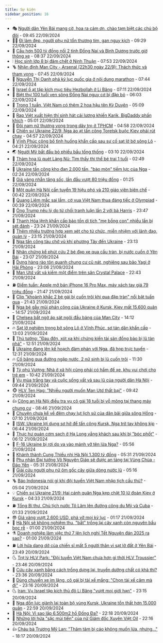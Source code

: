 ```yaml
---
title: Sự kiện
sidebar_position: 16
---
```


<!-- dantri-su-kien:START -->
- 🎭 [Người dân Yên Bái mang cờ, hoa ra cảm ơn, chào tạm biệt các chú bộ đội](https://dantri.com.vn/xa-hoi/nguoi-dan-yen-bai-mang-co-hoa-ra-cam-on-chao-tam-biet-cac-chu-bo-doi-20240922163610085.htm) - 09:45 22/09/2024
- 👨‍🏫 [Đi làm đẹp, người phụ nữ tổn thương tim, gan nguy kịch](https://dantri.com.vn/suc-khoe/di-lam-dep-nguoi-phu-nu-ton-thuong-tim-gan-nguy-kich-20240922163351052.htm) - 09:29 22/09/2024
- 🌮 [Cầu hơn 500 tỷ đồng nối 2 tỉnh Đồng Nai và Bình Dương trước giờ thông xe](https://dantri.com.vn/xa-hoi/cau-hon-500-ty-dong-noi-2-tinh-dong-nai-va-binh-duong-truoc-gio-thong-xe-20240922131032094.htm) - 08:37 22/09/2024
- 🕯 [Học sinh lớp 8 bị đâm chết ở Ninh Thuận](https://dantri.com.vn/phap-luat/hoc-sinh-lop-8-bi-dam-chet-o-ninh-thuan-20240922143918184.htm) - 07:53 22/09/2024
- 🪜 [Nhận định Man City - Arsenal &lpar;22h30 ngày 22/9&rpar;: Thách thức và tham vọng](https://dantri.com.vn/the-thao/nhan-dinh-man-city-arsenal-22h30-ngay-229-thach-thuc-va-tham-vong-20240922144546941.htm) - 07:45 22/09/2024
- 🐘 [Nguyễn Thị Oanh phá kỷ lục quốc gia ở nội dung marathon](https://dantri.com.vn/the-thao/nguyen-thi-oanh-pha-ky-luc-quoc-gia-o-noi-dung-marathon-20240922152407752.htm) - 07:44 22/09/2024
- 🤔 [Israel ồ ạt tập kích mục tiêu Hezbollah ở Li Băng](https://dantri.com.vn/the-gioi/israel-o-at-tap-kich-muc-tieu-hezbollah-o-li-bang-20240922130110702.htm) - 07:11 22/09/2024
- 🧠 [Biệt thự 100 tuổi ven sông Đồng Nai nguy cơ bị đập bỏ](https://dantri.com.vn/van-hoa/biet-thu-100-tuoi-ven-song-dong-nai-nguy-co-bi-dap-bo-20240921153530124.htm) - 06:03 22/09/2024
- 📝 [Trong 1 tuần, Việt Nam có thêm 2 hoa hậu tên Kỳ Duyên](https://dantri.com.vn/giai-tri/trong-1-tuan-viet-nam-co-them-2-hoa-hau-ten-ky-duyen-20240922112353459.htm) - 05:09 22/09/2024
- 🦏 [Rap Việt xuất hiện thí sinh hát cải lương khiến Karik, BigDaddy phấn khích](https://dantri.com.vn/giai-tri/rap-viet-xuat-hien-thi-sinh-hat-cai-luong-khien-karik-bigdaddy-phan-khich-20240922113825538.htm) - 05:01 22/09/2024
- 🥰 [Đôi nam nữ thương vong trong dãy trọ ở TPHCM](https://dantri.com.vn/phap-luat/doi-nam-nu-thuong-vong-trong-day-tro-o-tphcm-20240922113108740.htm) - 04:58 22/09/2024
- 🤗 [Chiến sự Ukraine 22/9: Nga ào ạt tấn công Toretsk buộc Kiev phải rút chạy](https://dantri.com.vn/the-gioi/chien-su-ukraine-229-nga-ao-at-tan-cong-toretsk-buoc-kiev-phai-rut-chay-20240922112419330.htm) - 04:57 22/09/2024
- 🌈 [Vĩnh Phúc công bố tình huống khẩn cấp sau sự cố sạt lở bờ sông Lô](https://dantri.com.vn/xa-hoi/vinh-phuc-cong-bo-tinh-huong-khan-cap-sau-su-co-sat-lo-bo-song-lo-20240922111344369.htm) - 04:21 22/09/2024
- 🌏 [Người Mỹ bắt đầu bỏ phiếu bầu tổng thống](https://dantri.com.vn/the-gioi/nguoi-my-bat-dau-bo-phieu-bau-tong-thong-20240922095832761.htm) - 03:10 22/09/2024
- 💄 [Thảm họa lũ quét Làng Nủ: Tìm thấy thi thể bé trai 1 tuổi](https://dantri.com.vn/xa-hoi/tham-hoa-lu-quet-lang-nu-tim-thay-thi-the-be-trai-1-tuoi-20240922091817449.htm) - 02:49 22/09/2024
- 👺 [Ukraine tấn công kho đạn 2.000 tấn, &quot;bào mòn&quot; tiềm lực của Nga](https://dantri.com.vn/the-gioi/ukraine-tan-cong-kho-dan-2000-tan-bao-mon-tiem-luc-cua-nga-20240922085805760.htm) - 02:24 22/09/2024
- 👹 [Giá vàng nhẫn tăng sốc, lần đầu vượt 80 triệu đồng](https://dantri.com.vn/kinh-doanh/gia-vang-nhan-tang-soc-lan-dau-vuot-80-trieu-dong-20240921222208354.htm) - 01:25 22/09/2024
- 🌊 [Một quận Hà Nội cần tuyển 19 hiệu phó và 210 giáo viên biên chế](https://dantri.com.vn/giao-duc/mot-quan-ha-noi-can-tuyen-19-hieu-pho-va-210-giao-vien-bien-che-20240922073541014.htm) - 00:42 22/09/2024
- 🤠 [Quang Liêm mắc sai lầm, cờ vua Việt Nam thua đáng tiếc ở Olympiad](https://dantri.com.vn/the-thao/quang-liem-mac-sai-lam-co-vua-viet-nam-thua-dang-tiec-o-olympiad-20240922073527013.htm) - 00:39 22/09/2024
- 🎊 [Ông Trump nêu lý do từ chối tranh luận lần 2 với bà Harris](https://dantri.com.vn/the-gioi/ong-trump-neu-ly-do-tu-choi-tranh-luan-lan-2-voi-ba-harris-20240922064541623.htm) - 23:47 21/09/2024
- 🐘 [Thanh Hóa lệnh khẩn cấp bảo tồn di tích &quot;mẹ bồng con&quot; nhiều lần bị sét đánh](https://dantri.com.vn/xa-hoi/thanh-hoa-lenh-khan-cap-bao-ton-di-tich-me-bong-con-nhieu-lan-bi-set-danh-20240921161748734.htm) - 23:24 21/09/2024
- 💂 [Thêm nhiều trường hợp xem xét cho từ chức, miễn nhiệm với lãnh đạo, quản lý](https://dantri.com.vn/xa-hoi/them-nhieu-truong-hop-xem-xet-cho-tu-chuc-mien-nhiem-voi-lanh-dao-quan-ly-20240921230325865.htm) - 23:15 21/09/2024
- 👹 [Nga tấn công tàu chở vũ khí phương Tây đến Ukraine](https://dantri.com.vn/the-gioi/nga-tan-cong-tau-cho-vu-khi-phuong-tay-den-ukraine-20240922060948783.htm) - 23:13 21/09/2024
- 🦒 [Nhân chứng kể phút cứu 2 bé đạp xe qua cầu tràn, bị nước cuốn ở Yên Bái](https://dantri.com.vn/doi-song/nhan-chung-ke-phut-cuu-2-be-dap-xe-qua-cau-tran-bi-nuoc-cuon-o-yen-bai-20240921155236771.htm) - 23:07 21/09/2024
- 🗽 [Dựng hàng rào tôn quanh chung cư cũ nát, nghiêng sau bão Yagi ở Hải Phòng](https://dantri.com.vn/xa-hoi/dung-hang-rao-ton-quanh-chung-cu-cu-nat-nghieng-sau-bao-yagi-o-hai-phong-20240922002737577.htm) - 23:06 21/09/2024
- 💄 [Man Utd vất vả kiếm một điểm trên sân Crystal Palace](https://dantri.com.vn/the-thao/man-utd-vat-va-kiem-mot-diem-tren-san-crystal-palace-20240922054321653.htm) - 22:43 21/09/2024
- ⛽️ [Điểm tuần: Apple mở bán iPhone 16 Pro Max, máy xách tay giá 79 triệu đồng](https://dantri.com.vn/suc-manh-so/diem-tuan-apple-mo-ban-iphone-16-pro-max-may-xach-tay-gia-79-trieu-dong-20240921122419814.htm) - 21:47 21/09/2024
- 🥷 [Clip &quot;khoảnh khắc 2 bé gái bị cuốn trôi khi qua đập tràn&quot; nổi bật tuần qua](https://dantri.com.vn/suc-manh-so/clip-khoanh-khac-2-be-gai-bi-cuon-troi-khi-qua-dap-tran-noi-bat-tuan-qua-20240922012543410.htm) - 21:43 21/09/2024
- 🤖 [Nga bẻ gẫy mũi phản công của Ukraine ở Kursk, Kiev mất 15.600 quân](https://dantri.com.vn/the-gioi/nga-be-gay-mui-phan-cong-cua-ukraine-o-kursk-kiev-mat-15600-quan-20240921213912657.htm) - 14:57 21/09/2024
- 🌊 [Chelsea bất ngờ áp sát ngôi đầu bảng của Man City](https://dantri.com.vn/the-thao/chelsea-bat-ngo-ap-sat-ngoi-dau-bang-cua-man-city-20240921211217629.htm) - 14:12 21/09/2024
- 🔥 [Sạt lở nghiêm trọng bờ sông Lô ở Vĩnh Phúc, sơ tán dân khẩn cấp](https://dantri.com.vn/xa-hoi/sat-lo-nghiem-trong-bo-song-lo-o-vinh-phuc-so-tan-dan-khan-cap-20240921194731717.htm) - 13:03 21/09/2024
- 🦏 [Thủ tướng: &quot;Đau đớn, xót xa khi chứng kiến tài sản đồng bào bị lũ tàn phá&quot;](https://dantri.com.vn/xa-hoi/thu-tuong-dau-don-xot-xa-khi-chung-kien-tai-san-dong-bao-bi-lu-tan-pha-20240921195026945.htm) - 12:51 21/09/2024
- 🐘 [Ukraine đang lên kế hoạch đàm phán với Nga, đã họp trực tuyến](https://dantri.com.vn/the-gioi/ukraine-dang-len-ke-hoach-dam-phan-voi-nga-da-hop-truc-tuyen-20240921192848737.htm) - 12:31 21/09/2024
- 🔥 [Cố băng qua đường ngập nước, 2 nữ sinh bị lũ cuốn trôi](https://dantri.com.vn/xa-hoi/co-bang-qua-duong-ngap-nuoc-2-nu-sinh-bi-lu-cuon-troi-20240921181124732.htm) - 11:30 21/09/2024
- 💼 [Tỷ phú Vượng: Nhà ở xã hội cũng phải có hầm để xe, khu vui chơi cho trẻ em](https://dantri.com.vn/kinh-doanh/ty-phu-vuong-nha-o-xa-hoi-cung-phai-co-ham-de-xe-khu-vui-choi-cho-tre-em-20240921172157845.htm) - 10:42 21/09/2024
- 🚀 [Vụ mùa trắng tay và cuộc sống vất vả sau lũ của người dân Hà Nội](https://dantri.com.vn/xa-hoi/vu-mua-trang-tay-va-cuoc-song-vat-va-sau-lu-cua-nguoi-dan-ha-noi-20240921151717866.htm) - 09:44 21/09/2024
- 🐵 [HLV Ten Hag: &quot;Nhiều người muốn Man Utd thất bại&quot;](https://dantri.com.vn/the-thao/hlv-ten-hag-nhieu-nguoi-muon-man-utd-that-bai-20240921135859071.htm) - 09:42 21/09/2024
- 👍 [Công an Hà Nội điều tra vụ cô gái 18 tuổi bị vỗ mông tại thang máy chung cư](https://dantri.com.vn/phap-luat/cong-an-ha-noi-dieu-tra-vu-co-gai-18-tuoi-bi-vo-mong-tai-thang-may-chung-cu-20240921153912499.htm) - 08:46 21/09/2024
- 🚦 [Chuyện chưa kể về đêm chạy lụt lịch sử của dân bãi giữa sông Hồng](https://dantri.com.vn/xa-hoi/chuyen-chua-ke-ve-dem-chay-lut-lich-su-cua-dan-bai-giua-song-hong-20240920232534963.htm) - 07:10 21/09/2024
- 🥸 [ISW: Ukraine lợi dụng sơ hở để tấn công Kursk, Nga trở tay không kịp](https://dantri.com.vn/the-gioi/isw-ukraine-loi-dung-so-ho-de-tan-cong-kursk-nga-tro-tay-khong-kip-20240921122144184.htm) - 06:44 21/09/2024
- 🥷 [Thực hư quán cơm sạch ở Hạ Long vắng khách sau khi bị &quot;bóc phốt&quot;](https://dantri.com.vn/du-lich/thuc-hu-quan-com-sach-o-ha-long-vang-khach-sau-khi-bi-boc-phot-20240921103938668.htm) - 06:12 21/09/2024
- 🤡 [F-16 Ukraine bị rơi do va vào mảnh vỡ tên lửa Nga?](https://dantri.com.vn/the-gioi/f-16-ukraine-bi-roi-do-va-vao-manh-vo-ten-lua-nga-20240921114653899.htm) - 05:56 21/09/2024
- 🥳 [Khánh thành Cung Thiếu nhi Hà Nội 1.300 tỷ đồng](https://dantri.com.vn/xa-hoi/khanh-thanh-cung-thieu-nhi-ha-noi-1300-ty-dong-20240921120019399.htm) - 05:31 21/09/2024
- 🤩 [Phu nhân Đại tướng Võ Nguyên Giáp sẽ được an táng tại Vũng Chùa - Đảo Yến](https://dantri.com.vn/xa-hoi/phu-nhan-dai-tuong-vo-nguyen-giap-se-duoc-an-tang-tai-vung-chua-dao-yen-20240921121420615.htm) - 05:31 21/09/2024
- 🎡 [Giải cứu người phụ nữ ôm gốc cây giữa dòng nước lũ](https://dantri.com.vn/xa-hoi/giai-cuu-nguoi-phu-nu-om-goc-cay-giua-dong-nuoc-lu-20240921112710769.htm) - 05:16 21/09/2024
- 🪜 [Báo Indonesia nói gì khi đội tuyển Việt Nam nhập tịch cầu thủ?](https://dantri.com.vn/the-thao/bao-indonesia-noi-gi-khi-doi-tuyen-viet-nam-nhap-tich-cau-thu-20240921120433212.htm) - 05:04 21/09/2024
- 💡 [Chiến sự Ukraine 21/9: Hai cánh quân Nga kẹp chặt 10 lữ đoàn Kiev ở Kursk](https://dantri.com.vn/the-gioi/chien-su-ukraine-219-hai-canh-quan-nga-kep-chat-10-lu-doan-kiev-o-kursk-20240921112300699.htm) - 04:33 21/09/2024
- ⛽️ [Tổng Bí thư, Chủ tịch nước Tô Lâm lên đường công du Mỹ và Cuba](https://dantri.com.vn/xa-hoi/tong-bi-thu-chu-tich-nuoc-to-lam-len-duong-cong-du-my-va-cuba-20240921081634030.htm) - 01:33 21/09/2024
- 😎 [Giá vàng vượt 2.600 USD, phá vỡ mọi kỷ lục](https://dantri.com.vn/kinh-doanh/gia-vang-vuot-2600-usd-pha-vo-moi-ky-luc-20240921004033594.htm) - 01:17 21/09/2024
- 🗽 [Hà Nội sẽ không nghiệm thu, &quot;bắt&quot; trồng lại cây xanh còn nguyên bầu bọc rễ](https://dantri.com.vn/xa-hoi/ha-noi-se-khong-nghiem-thu-bat-trong-lai-cay-xanh-con-nguyen-bau-boc-re-20240920235535049.htm) - 01:00 21/09/2024
- ⚗️ [Doanh nghiệp làm việc thứ 7 lên lịch nghỉ Tết Nguyên đán 2025 ra sao?](https://dantri.com.vn/lao-dong-viec-lam/doanh-nghiep-lam-viec-thu-7-len-lich-nghi-tet-nguyen-dan-2025-ra-sao-20240920224037554.htm) - 01:00 21/09/2024
- ⛽️ [Lời hứa dang dở của chiến sĩ mất 5 người thân vì sạt lở đất ở Yên Bái](https://dantri.com.vn/tam-long-nhan-ai/loi-hua-dang-do-cua-chien-si-mat-5-nguoi-than-vi-sat-lo-dat-o-yen-bai-20240920203405445.htm) - 23:49 20/09/2024
- 🌜 [Trợ lý HLV Park: &quot;Đội tuyển Việt Nam chưa hơn gì thời HLV Troussier&quot;](https://dantri.com.vn/the-thao/tro-ly-hlv-park-doi-tuyen-viet-nam-chua-hon-gi-thoi-hlv-troussier-20240918145216544.htm) - 23:46 20/09/2024
- 🦩 [Cứu cây xanh bằng cách trồng dựng lại, truyền dưỡng chất có khả thi?](https://dantri.com.vn/xa-hoi/cuu-cay-xanh-bang-cach-trong-dung-lai-truyen-duong-chat-co-kha-thi-20240920223155122.htm) - 23:36 20/09/2024
- 🦒 [Dùng chuyến xe im lặng, cô gái bị tài xế mắng: &quot;Chọn tài xế câm mà đi&quot;](https://dantri.com.vn/an-sinh/dung-chuyen-xe-im-lang-co-gai-bi-tai-xe-mang-chon-tai-xe-cam-ma-di-20240920230555008.htm) - 23:16 20/09/2024
- 🌜 [Iran: Vụ Israel tập kích thủ đô Li Băng &quot;vượt mọi giới hạn&quot;](https://dantri.com.vn/the-gioi/iran-vu-israel-tap-kich-thu-do-li-bang-vuot-moi-gioi-han-20240921061031534.htm) - 23:15 20/09/2024
- 🐎 [Nga dồn lực giành lại toàn bộ vùng Kursk, Ukraine tổn thất hơn 15.000 quân](https://dantri.com.vn/the-gioi/nga-don-luc-gianh-lai-toan-bo-vung-kursk-ukraine-ton-that-hon-15000-quan-20240921001920615.htm) - 22:59 20/09/2024
- 🌋 [Hà Nội: Vì sao lấp 6.500m2 hồ Đống Đa?](https://dantri.com.vn/xa-hoi/ha-noi-vi-sao-lap-6500m2-ho-dong-da-20240920170357539.htm) - 22:18 20/09/2024
- 🧰 [Những lời hứa &quot;sặc mùi tiền&quot; của nữ Giám đốc Xuyên Việt Oil](https://dantri.com.vn/phap-luat/nhung-loi-hua-sac-mui-tien-cua-nu-giam-doc-xuyen-viet-oil-20240920220245228.htm) - 22:16 20/09/2024
- 👍 [Cháu bà Trương Mỹ Lan: &quot;Thâm tâm bị cáo không muốn lừa, nhưng...&quot;](https://dantri.com.vn/phap-luat/chau-ba-truong-my-lan-tham-tam-bi-cao-khong-muon-lua-nhung-20240920210004908.htm) - 18:17 20/09/2024<!-- dantri-su-kien:END -->
